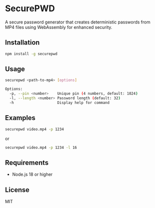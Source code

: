 # SecurePWD

A secure password generator that creates deterministic passwords from MP4 files using WebAssembly for enhanced security.

## Installation

```bash
npm install -g securepwd
```

## Usage

```bash
securepwd <path-to-mp4> [options]

Options:
  -p, --pin <number>    Unique pin (4 numbers, default: 1024)
  -l, --length <number> Password length (default: 32)
  -h                    Display help for command
```

## Examples

```bash
securepwd video.mp4 -p 1234
```

or

```bash
securepwd video.mp4 -p 1234 -l 16
```

## Requirements

- Node.js 18 or higher

## License

MIT
